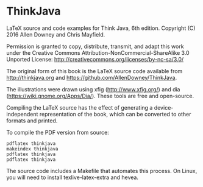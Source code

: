 # ThinkJava
LaTeX source and code examples for Think Java, 6th edition.
Copyright (C) 2016 Allen Downey and Chris Mayfield.

Permission is granted to copy, distribute, transmit, and adapt this work under
the Creative Commons Attribution-NonCommercial-ShareAlike 3.0 Unported License:
http://creativecommons.org/licenses/by-nc-sa/3.0/

The original form of this book is the LaTeX source code available from
http://thinkjava.org and https://github.com/AllenDowney/ThinkJava.

The illustrations were drawn using xfig (http://www.xfig.org/) and dia
(https://wiki.gnome.org/Apps/Dia/). These tools are free and open-source.

Compiling the LaTeX source has the effect of generating a device-independent
representation of the book, which can be converted to other formats and printed.

To compile the PDF version from source:

    pdflatex thinkjava
    makeindex thinkjava
    pdflatex thinkjava
    pdflatex thinkjava

The source code includes a Makefile that automates this process.
On Linux, you will need to install texlive-latex-extra and hevea.
